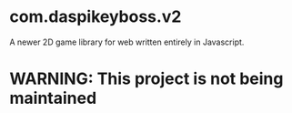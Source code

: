 # com.daspikeyboss.v2
A newer 2D game library for web written entirely in Javascript.

# WARNING: This project is not being maintained
